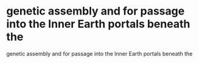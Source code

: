 # genetic assembly and for passage into the Inner Earth portals beneath the

genetic assembly and for passage into the Inner Earth portals beneath the